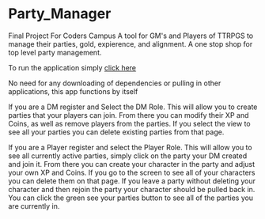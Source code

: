 # Party_Manager
Final Project For Coders Campus
A tool for GM's and Players of TTRPGS to manage their parties, gold, expierence, and alignment.
A one stop shop for top level party management. 
 
To run the application simply [click here](https://partymanager-production.up.railway.app/login)

 
No need for any downloading of dependencies or pulling in other applications, this app functions by itself
 


If you are a DM register and Select the DM Role. This will allow you to create parties that your players can join. From there you can modify their XP and Coins, as well as remove players from the parties. If you select the view to see all your parties you can delete existing parties from that page.

If you are a Player register and select the Player Role. This will allow you to see all currently active parties, simply click on the party your DM created and join it. From there you can create your character in the party and adjust your own XP and Coins. If you go to the screen to see all of your characters you can delete them on that page. If you leave a party without deleting your character and then rejoin the party your character should be pulled back in. You can click the green see your parties button to see all of the parties you are currently in. 
